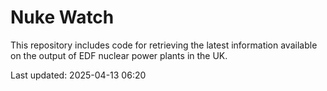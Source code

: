 # Nuke Watch

This repository includes code for retrieving the latest information available on the output of EDF nuclear power plants in the UK.

Last updated: 2025-04-13 06:20